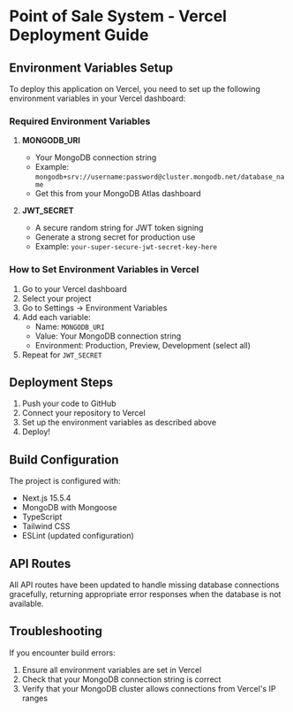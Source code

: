 # Point of Sale System - Vercel Deployment Guide

## Environment Variables Setup

To deploy this application on Vercel, you need to set up the following environment variables in your Vercel dashboard:

### Required Environment Variables

1. **MONGODB_URI**

   - Your MongoDB connection string
   - Example: `mongodb+srv://username:password@cluster.mongodb.net/database_name`
   - Get this from your MongoDB Atlas dashboard

2. **JWT_SECRET**
   - A secure random string for JWT token signing
   - Generate a strong secret for production use
   - Example: `your-super-secure-jwt-secret-key-here`

### How to Set Environment Variables in Vercel

1. Go to your Vercel dashboard
2. Select your project
3. Go to Settings → Environment Variables
4. Add each variable:
   - Name: `MONGODB_URI`
   - Value: Your MongoDB connection string
   - Environment: Production, Preview, Development (select all)
5. Repeat for `JWT_SECRET`

## Deployment Steps

1. Push your code to GitHub
2. Connect your repository to Vercel
3. Set up the environment variables as described above
4. Deploy!

## Build Configuration

The project is configured with:

- Next.js 15.5.4
- MongoDB with Mongoose
- TypeScript
- Tailwind CSS
- ESLint (updated configuration)

## API Routes

All API routes have been updated to handle missing database connections gracefully, returning appropriate error responses when the database is not available.

## Troubleshooting

If you encounter build errors:

1. Ensure all environment variables are set in Vercel
2. Check that your MongoDB connection string is correct
3. Verify that your MongoDB cluster allows connections from Vercel's IP ranges
